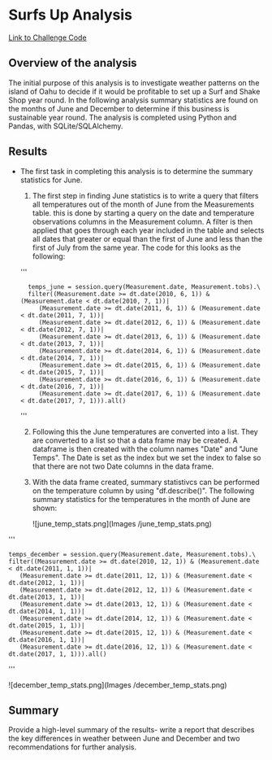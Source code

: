 # Surfs Up Analysis

[Link to Challenge Code](https://github.com/c-geisel/Surfs_Up/blob/main/SurfsUp_Challenge.ipynb)

## Overview of the analysis 
The initial purpose of this analysis is to investigate weather patterns on the island of Oahu to decide if it would be profitable to set up a Surf and Shake Shop year round. In the following analysis summary statistics are found on the months of June and December to determine if this business is sustainable year round. The analysis is completed using Python and Pandas, with SQLite/SQLAlchemy.

## Results 
- The first task in completing this analysis is to determine the summary statistics for June.
    1. The first step in finding June statistics is to write a query that filters all temperatures out of the month of June from the Measurements table. this is      done by starting a query on the date and temperature observations columns in the Measurement column. A filter is then applied that goes through each year           included in the table and selects all dates that greater or equal than the first of June and less than the first of July from the same year. The code for this looks as the following:

    '''

        temps_june = session.query(Measurement.date, Measurement.tobs).\
        filter((Measurement.date >= dt.date(2010, 6, 1)) & (Measurement.date < dt.date(2010, 7, 1))|
           (Measurement.date >= dt.date(2011, 6, 1)) & (Measurement.date < dt.date(2011, 7, 1))|
           (Measurement.date >= dt.date(2012, 6, 1)) & (Measurement.date < dt.date(2012, 7, 1))|
           (Measurement.date >= dt.date(2013, 6, 1)) & (Measurement.date < dt.date(2013, 7, 1))|
           (Measurement.date >= dt.date(2014, 6, 1)) & (Measurement.date < dt.date(2014, 7, 1))|
           (Measurement.date >= dt.date(2015, 6, 1)) & (Measurement.date < dt.date(2015, 7, 1))|
           (Measurement.date >= dt.date(2016, 6, 1)) & (Measurement.date < dt.date(2016, 7, 1))|
           (Measurement.date >= dt.date(2017, 6, 1)) & (Measurement.date < dt.date(2017, 7, 1))).all()

    '''
    
    2. Following this the June temperatures are converted into a list. They are converted to a list so that a data frame may be created. A dataframe is then created with the column names "Date" and "June Temps". The Date is set as the index but we set the index to false so that there are not two Date columns in the data frame. 


    3. With the data frame created, summary statistivcs can be performed on the temperature column by using "df.describe()". The following summary statistics for the temperatures in the month of June are shown:

        ![june_temp_stats.png](Images /june_temp_stats.png)

'''

    temps_december = session.query(Measurement.date, Measurement.tobs).\
    filter((Measurement.date >= dt.date(2010, 12, 1)) & (Measurement.date < dt.date(2011, 1, 1))|
       (Measurement.date >= dt.date(2011, 12, 1)) & (Measurement.date < dt.date(2012, 1, 1))|
       (Measurement.date >= dt.date(2012, 12, 1)) & (Measurement.date < dt.date(2013, 1, 1))|
       (Measurement.date >= dt.date(2013, 12, 1)) & (Measurement.date < dt.date(2014, 1, 1))|
       (Measurement.date >= dt.date(2014, 12, 1)) & (Measurement.date < dt.date(2015, 1, 1))|
       (Measurement.date >= dt.date(2015, 12, 1)) & (Measurement.date < dt.date(2016, 1, 1))|
       (Measurement.date >= dt.date(2016, 12, 1)) & (Measurement.date < dt.date(2017, 1, 1))).all()
'''

![december_temp_stats.png](Images /december_temp_stats.png)
## Summary 
Provide a high-level summary of the results- write a report that describes the key differences in weather between June and December and two recommendations for further analysis.


